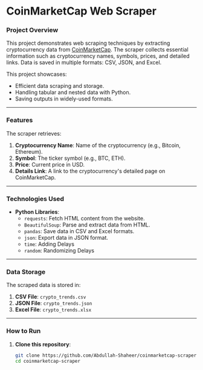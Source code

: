 # **CoinMarketCap Web Scraper**

### **Project Overview**
This project demonstrates web scraping techniques by extracting cryptocurrency data from [CoinMarketCap](https://coinmarketcap.com/). The scraper collects essential information such as cryptocurrency names, symbols, prices, and detailed links. Data is saved in multiple formats: CSV, JSON, and Excel.

This project showcases:
- Efficient data scraping and storage.
- Handling tabular and nested data with Python.
- Saving outputs in widely-used formats.

---

### **Features**
The scraper retrieves:
1. **Cryptocurrency Name**: Name of the cryptocurrency (e.g., Bitcoin, Ethereum).
2. **Symbol**: The ticker symbol (e.g., BTC, ETH).
3. **Price**: Current price in USD.
4. **Details Link**: A link to the cryptocurrency's detailed page on CoinMarketCap.

---

### **Technologies Used**
- **Python Libraries**:
  - `requests`: Fetch HTML content from the website.
  - `BeautifulSoup`: Parse and extract data from HTML.
  - `pandas`: Save data in CSV and Excel formats.
  - `json`: Export data in JSON format.
  - `time`: Adding Delays
  - `random`: Randomizing Delays
---

### **Data Storage**
The scraped data is stored in:
1. **CSV File**: `crypto_trends.csv`
2. **JSON File**: `crypto_trends.json`
3. **Excel File**: `crypto_trends.xlsx`

---

### **How to Run**

1. **Clone this repository**:
   ```bash
   git clone https://github.com/Abdullah-Shaheer/coinmarketcap-scraper.git
   cd coinmarketcap-scraper
